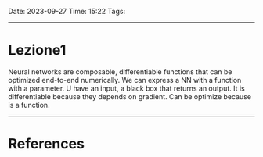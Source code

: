 Date: 2023-09-27
Time: 15:22
Tags:

---
# Lezione1

Neural networks are composable, differentiable functions that can be optimized end-to-end numerically.
We can express a NN with a function with a parameter. U have an input, a black box that returns an output. It is differentiable because they depends on gradient. Can be optimize because is a function.


---
# References
